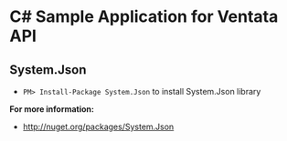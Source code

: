 C# Sample Application for Ventata API
=======

System.Json
-----------

* `PM> Install-Package System.Json` to install System.Json library

**For more information:**

* http://nuget.org/packages/System.Json	
